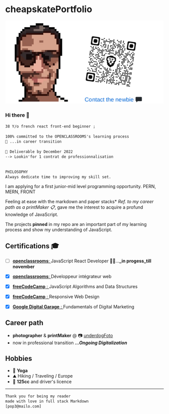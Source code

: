 # cheapskatePortfolio

<!-- image sans lien de contact -->
<!-- ![ID](./Picture/ContactTheNewbie.png "Portrait, pixelArt") -->

<!-- image avec lien de contact -->

[![ID](./Picture/ContactTheNewbie.png "QR, the newbie")](https://github.com/git504/cheapskatePortfolio/blob/main/contact.md)

<!-- lien de contact -->
<!-- [Contact the newbie](https://github.com/git504/cheapskatePortfolio/blob/main/contact.md) 💬 -->

### Hi there 💬

    38 Y/o french react front-end beginner ;

    100% committed to the OPENCLASSROOMS's learning process
    🌱 ...in career transition

    🚚 Deliverable by December 2022
    --> Lookin'for 1 contrat de professionnalisation


    PHILOSOPHY
    Always dedicate time to improving my skill set.

I am applying for a first junior-mid level programming opportunity. PERN, MERN, FRONT

Feeling at ease with the markdown and paper stacks\* _Ref. to my career path as a printMaker 📋_, gave me the interest to acquire a profund knowledge of JavaScript.

The projects **pinned** in my repo are an important part of my learning process and show my understanding of JavaScript.

## Certifications 🎓

- [ ] [**openclassrooms**: ](https://www.francecompetences.fr/recherche/rncp/35976/) JavaScript React Developer 👨‍💻...**\_in progess_till november**
- [x] [**openclassrooms**: ](https://www.francecompetences.fr/recherche/rncp/32173/) Développeur intégrateur web

- [x] [**freeCodeCamp** : ](https://www.freecodecamp.org/certification/git504/javascript-algorithms-and-data-structures) JavaScript Algorithms and Data Structures
- [x] [**freeCodeCamp** : ](https://www.freecodecamp.org/certification/git504/responsive-web-design) Responsive Web Design
- [x] [**Google Digital Garage** : ](https://github.com/git504/git504/blob/main/Developer%20Certification/Google%20garage%20Marketing.pdf) Fundamentals of Digital Marketing

## Career path

- **photographer** & **printMaker**
  @ 📷 [underdogFoto](https://git504.github.io/underdogFoto/)
- now in professional transition **_...Ongoing Digitalization_**

## Hobbies

- 🧘 **Yoga**
- ⛰️ Hiking / Traveling / Europe
- 🛵 **125cc** and driver's licence

---

    Thank you for being my reader
    made with love in full stack Markdown
    [pop3@mailo.com]

<!-- ![ID](./Picture/qrcode_git504.github.iominiFOTO.png "QR, portfolio") -->

